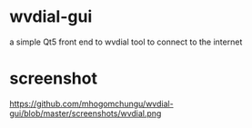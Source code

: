 # wvdial-gui
a simple Qt5 front end to wvdial tool to connect to the internet

# screenshot

https://github.com/mhogomchungu/wvdial-gui/blob/master/screenshots/wvdial.png
